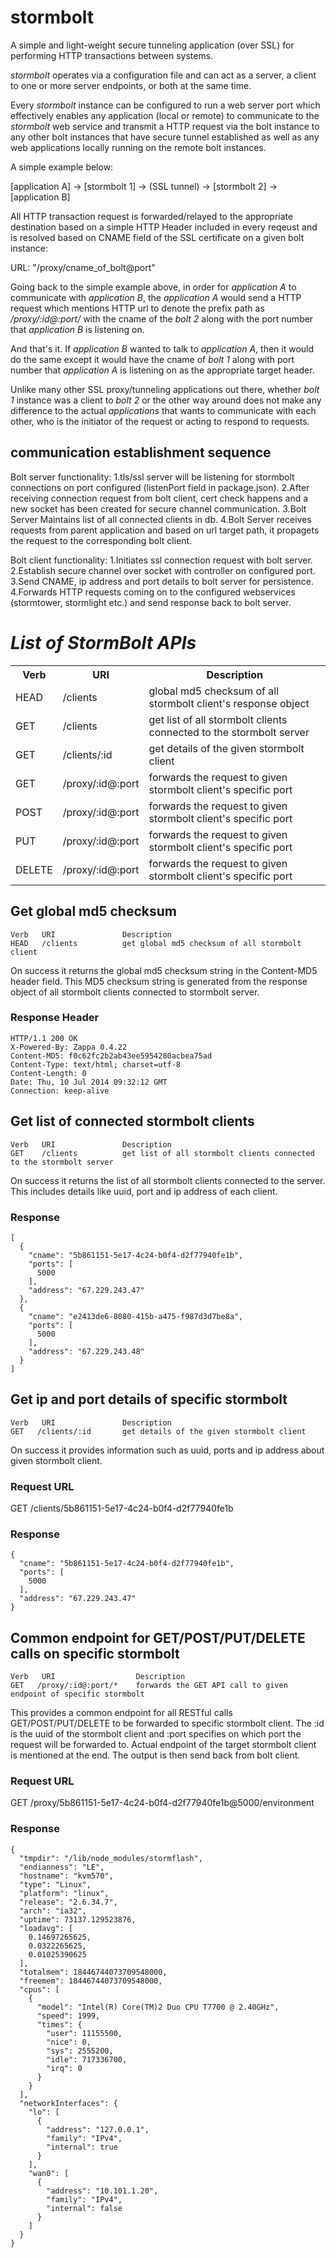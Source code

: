 stormbolt
===============

A simple and light-weight secure tunneling application (over SSL) for
performing HTTP transactions between systems.

*stormbolt* operates via a configuration file and can act as a
 server, a client to one or more server endpoints, or both at the same
 time.

Every *stormbolt* instance can be configured to run a web server
port which effectively enables any application (local or remote) to
communicate to the *stormbolt* web service and transmit a HTTP
request via the bolt instance to any other bolt instances that have
secure tunnel established as well as any web applications locally
running on the remote bolt instances.

A simple example below:

[application A] -> [stormbolt 1] -> (SSL tunnel) -> [stormbolt 2] ->
[application B]

All HTTP transaction request is forwarded/relayed to the appropriate
destination based on a simple HTTP Header included in every reqeust
and is resolved based on CNAME field of the SSL certificate on a given
bolt instance:

URL: "/proxy/cname_of_bolt@port"

Going back to the simple example above, in order for *application A*
to communicate with *application B*, the *application A* would send
a HTTP request which mentions HTTP url to denote the prefix path as
*/proxy/:id@:port/* with the cname of the *bolt 2* along with the
port number that *application B* is listening on.

And that's it.  If *application B* wanted to talk to *application A*,
then it would do the same except it would have the cname of *bolt 1*
along with port number that *application A* is listening on as the
appropriate target header.

Unlike many other SSL proxy/tunneling applications out there, whether
*bolt 1* instance was a client to *bolt 2* or the other way around
does not make any difference to the actual *applications* that wants
to communicate with each other, who is the initiator of the request or
acting to respond to requests.

communication establishment sequence
------------------------------------

Bolt server functionality:
1.tls/ssl server will be listening for stormbolt connections on
port configured (listenPort field in package.json).
2.After receiving connection request from bolt client, cert check
happens and a new socket has been created for secure channel
communication. 
3.Bolt Server Maintains list of all connected clients in db.
4.Bolt Server receives requests from parent application and based on
url target path, it propagets the request to the corresponding
bolt client.


Bolt client functionality:
1.Initiates ssl connection request with bolt server.
2.Establish secure channel over socket with controller on configured
port.
3.Send CNAME, ip address and port details to bolt server for persistence.
4.Forwards HTTP requests coming on to the configured webservices
(stormtower, stormlight etc.) and send response back to bolt server.

*List of StormBolt APIs*
=========================

<table>
  <tr>
    <th>Verb</th><th>URI</th><th>Description</th>
  </tr>
  <tr>
    <td>HEAD</td><td>/clients</td><td>global md5 checksum of all stormbolt client's response object</td>
  </tr>
  <tr>
    <td>GET</td><td>/clients</td><td>get list of all stormbolt clients connected to the stormbolt server</td>
  </tr>
  <tr>
    <td>GET</td><td>/clients/:id</td><td>get details of the given stormbolt client</td>
  </tr>
  <tr>
    <td>GET</td><td>/proxy/:id@:port</td><td>forwards the request to given stormbolt client's specific port</td>
  </tr>
  <tr>
    <td>POST</td><td>/proxy/:id@:port</td><td>forwards the request to given stormbolt client's specific port</td>
  </tr>
  <tr>
    <td>PUT</td><td>/proxy/:id@:port</td><td>forwards the request to given stormbolt client's specific port</td>
  </tr>
  <tr>
    <td>DELETE</td><td>/proxy/:id@:port</td><td>forwards the request to given stormbolt client's specific port</td>
  </tr>
</table>


Get global md5 checksum
------------------------

    Verb   URI               Description
    HEAD   /clients          get global md5 checksum of all stormbolt client

On success it returns the global md5 checksum string in the Content-MD5 header field. This MD5 checksum string is generated from the response object of all stormbolt clients connected to stormbolt server.

### Response Header

    HTTP/1.1 200 OK
    X-Powered-By: Zappa 0.4.22
    Content-MD5: f0c62fc2b2ab43ee5954280acbea75ad
    Content-Type: text/html; charset=utf-8
    Content-Length: 0
    Date: Thu, 10 Jul 2014 09:32:12 GMT
    Connection: keep-alive


Get list of connected stormbolt clients
----------------------------------------

    Verb   URI               Description
    GET    /clients          get list of all stormbolt clients connected to the stormbolt server

On success it returns the list of all stormbolt clients connected to the server. This includes details like uuid, port and ip address of each client.

### Response

    [
      {
        "cname": "5b861151-5e17-4c24-b0f4-d2f77940fe1b",
        "ports": [
          5000
        ],
        "address": "67.229.243.47"
      },
      {
        "cname": "e2413de6-8080-415b-a475-f987d3d7be8a",
        "ports": [
          5000
        ],
        "address": "67.229.243.48"
      }
    ]


Get ip and port details of specific stormbolt
----------------------------------------------

    Verb   URI               Description
    GET   /clients/:id       get details of the given stormbolt client

On success it provides information such as uuid, ports and ip address about given stormbolt client.

### Request URL

GET  /clients/5b861151-5e17-4c24-b0f4-d2f77940fe1b

### Response

    {
      "cname": "5b861151-5e17-4c24-b0f4-d2f77940fe1b",
      "ports": [
        5000
      ],
      "address": "67.229.243.47"
    }


Common endpoint for GET/POST/PUT/DELETE calls on specific stormbolt
--------------------------------------------------------------------

    Verb   URI                  Description
    GET   /proxy/:id@:port/*    forwards the GET API call to given endpoint of specific stormbolt

This provides a common endpoint for all RESTful calls GET/POST/PUT/DELETE to be forwarded to specific stormbolt client. The :id is the uuid of the stormbolt client and :port specifies on which port the request will be forwarded to. Actual endpoint of the target stormbolt client is mentioned at the end. The output is then send back from bolt client.

### Request URL

GET  /proxy/5b861151-5e17-4c24-b0f4-d2f77940fe1b@5000/environment

### Response

    {
      "tmpdir": "/lib/node_modules/stormflash",
      "endianness": "LE",
      "hostname": "kvm570",
      "type": "Linux",
      "platform": "linux",
      "release": "2.6.34.7",
      "arch": "ia32",
      "uptime": 73137.129523876,
      "loadavg": [
        0.14697265625,
        0.0322265625,
        0.01025390625
      ],
      "totalmem": 18446744073709548000,
      "freemem": 18446744073709548000,
      "cpus": [
        {
          "model": "Intel(R) Core(TM)2 Duo CPU T7700 @ 2.40GHz",
          "speed": 1999,
          "times": {
            "user": 11155500,
            "nice": 0,
            "sys": 2555200,
            "idle": 717336700,
            "irq": 0
          }
        }
      ],
      "networkInterfaces": {
        "lo": [
          {
            "address": "127.0.0.1",
            "family": "IPv4",
            "internal": true
          }
        ],
        "wan0": [
          {
            "address": "10.101.1.20",
            "family": "IPv4",
            "internal": false
          }
        ]
      }
    }


